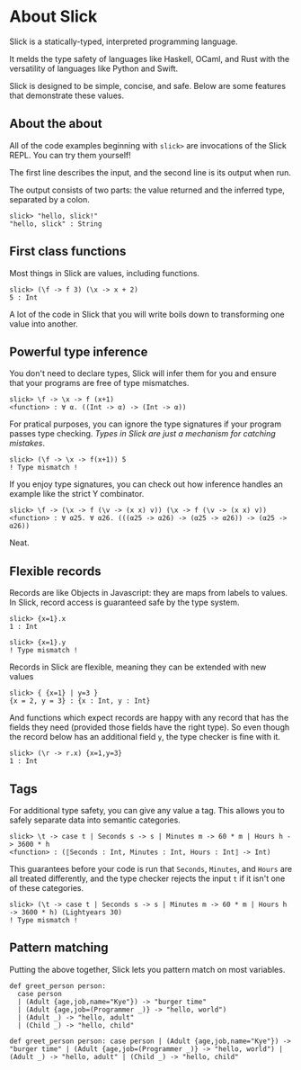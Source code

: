 # About Slick

Slick is a statically-typed, interpreted programming language.

It melds the type safety of languages like Haskell, OCaml, and Rust with the
versatility of languages like Python and Swift.

Slick is designed to be simple, concise, and safe. Below are some features that
demonstrate these values.

## About the about

All of the code examples beginning with `slick>` are invocations of the Slick
REPL. You can try them yourself!

The first line describes the input, and the second line is its output when run.

The output consists of two parts: the value returned and the inferred type,
separated by a colon.

```
slick> "hello, slick!"
"hello, slick" : String
```

## First class functions

Most things in Slick are values, including functions.

```
slick> (\f -> f 3) (\x -> x + 2)
5 : Int
```

A lot of the code in Slick that you will write boils down to transforming one
value into another.

## Powerful type inference

You don't need to declare types, Slick will infer them for you and ensure that
your programs are free of type mismatches.

```
slick> \f -> \x -> f (x+1)
<function> : ∀ α. ((Int -> α) -> (Int -> α))
```

For pratical purposes, you can ignore the type signatures if your program passes
type checking.  _Types in Slick are just a mechanism for catching mistakes_.

```
slick> (\f -> \x -> f(x+1)) 5
! Type mismatch !
```

If you enjoy type signatures, you can check out how inference handles an example
like the strict Y combinator.

```
slick> \f -> (\x -> f (\v -> (x x) v)) (\x -> f (\v -> (x x) v))
<function> : ∀ α25. ∀ α26. (((α25 -> α26) -> (α25 -> α26)) -> (α25 -> α26))
```

Neat.

## Flexible records

Records are like Objects in Javascript: they are maps from labels to values. In
Slick, record access is guaranteed safe by the type system.

```
slick> {x=1}.x
1 : Int
```

```
slick> {x=1}.y
! Type mismatch !
```

Records in Slick are flexible, meaning they can be extended with new values

```
slick> { {x=1} | y=3 }
{x = 2, y = 3} : {x : Int, y : Int}
```

And functions which expect records are happy with any record that has the fields
they need (provided those fields have the right type). So even though the record
below has an additional field `y`, the type checker is fine with it.

```
slick> (\r -> r.x) {x=1,y=3}
1 : Int
```

## Tags

For additional type safety, you can give any value a tag. This allows you to
safely separate data into semantic categories.

```
slick> \t -> case t | Seconds s -> s | Minutes m -> 60 * m | Hours h -> 3600 * h
<function> : (⟦Seconds : Int, Minutes : Int, Hours : Int⟧ -> Int)
```

This guarantees before your code is run that `Seconds`, `Minutes`, and `Hours`
are all treated differently, and the type checker rejects the input `t` if it
isn't one of these categories.

```
slick> (\t -> case t | Seconds s -> s | Minutes m -> 60 * m | Hours h -> 3600 * h) (Lightyears 30)
! Type mismatch !
```

## Pattern matching

Putting the above together, Slick lets you pattern match on most variables.

```
def greet_person person: 
  case person 
  | (Adult {age,job,name="Kye"}) -> "burger time"
  | (Adult {age,job=(Programmer _)} -> "hello, world")
  | (Adult _) -> "hello, adult"
  | (Child _) -> "hello, child"
```

```
def greet_person person: case person | (Adult {age,job,name="Kye"}) -> "burger time" | (Adult {age,job=(Programmer _)} -> "hello, world") | (Adult _) -> "hello, adult" | (Child _) -> "hello, child"
```
